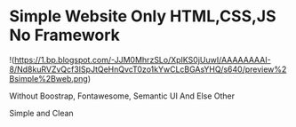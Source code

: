 # Simple Website Only HTML,CSS,JS No Framework

!(https://1.bp.blogspot.com/-JJM0MhrzSLo/XpIKS0jUuwI/AAAAAAAAI-8/Nd8kuRVZvQcf3ISpJtQeHnQvcT0zo1kYwCLcBGAsYHQ/s640/preview%2Bsimple%2Bweb.png)

Without Boostrap, Fontawesome, Semantic UI And Else Other

Simple and Clean
